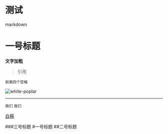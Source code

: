 测试
==========

markdown
# 一号标题
**文字加粗**
> 引用

    前面四个空格
	
![white-poplar](https://2.gravatar.com/avatar/f58ec76c068f92c35e35987980ed4f08?d=https%3A%2F%2Fa248.e.akamai.net%2Fassets.github.com%2Fimages%2Fgravatars%2Fgravatar-user-420.png&r=x&s=140)

---
``我们``
`我们`

[白楊](https://github.com/white-poplar "poplar")

###三号标题
#一号标题
##二号标题